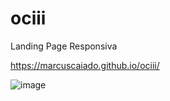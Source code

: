 # ociii
Landing Page Responsiva

https://marcuscaiado.github.io/ociii/

![image](https://user-images.githubusercontent.com/92039896/184993755-048b9ee3-5dca-4e68-a96a-442336808d73.png)
